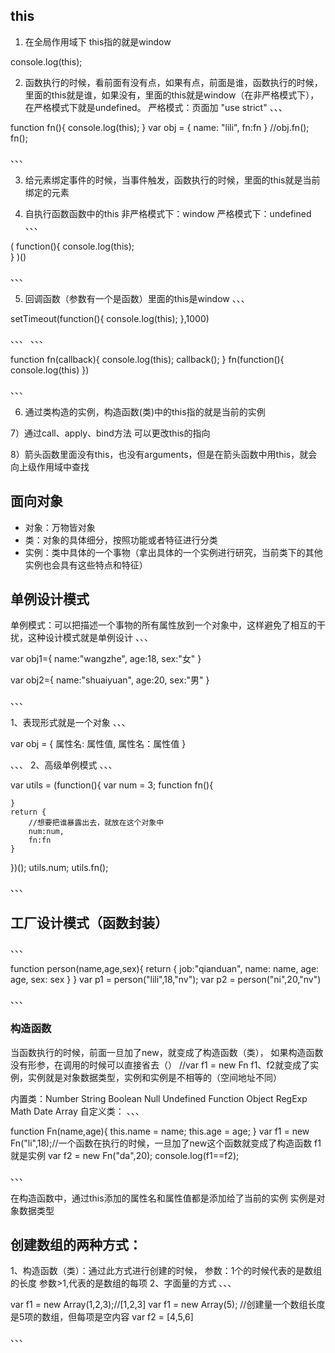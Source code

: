 ## this
1) 在全局作用域下 this指的就是window

console.log(this);

2) 函数执行的时候，看前面有没有点，如果有点，前面是谁，函数执行的时候，里面的this就是谁，如果没有，里面的this就是window（在非严格模式下），在严格模式下就是undefined。
严格模式：页面加 "use strict"
、、、

function fn(){
    console.log(this);
}
var obj = {
    name: "lili",
    fn:fn
}
//obj.fn();
fn();

、、、

3) 给元素绑定事件的时候，当事件触发，函数执行的时候，里面的this就是当前绑定的元素


4) 自执行函数函数中的this
    非严格模式下：window
    严格模式下：undefined
、、、

(
    function(){
        console.log(this);  
    }
)()

、、、

5) 回调函数（参数有一个是函数）里面的this是window
、、、

setTimeout(function(){
    console.log(this);
},1000)

、、、
、、、

function fn(callback){
    console.log(this);
    callback();
}
fn(function(){
    console.log(this)
})

、、、

6) 通过类构造的实例，构造函数(类)中的this指的就是当前的实例

7）通过call、apply、bind方法 可以更改this的指向

8）箭头函数里面没有this，也没有arguments，但是在箭头函数中用this，就会向上级作用域中查找


## 面向对象
+ 对象：万物皆对象
+ 类：对象的具体细分，按照功能或者特征进行分类
+ 实例：类中具体的一个事物（拿出具体的一个实例进行研究，当前类下的其他实例也会具有这些特点和特征）

## 单例设计模式
单例模式：可以把描述一个事物的所有属性放到一个对象中，这样避免了相互的干扰，这种设计模式就是单例设计
、、、

var obj1={
    name:"wangzhe",
    age:18,
    sex:"女"
}

var obj2={
    name:"shuaiyuan",
    age:20,
    sex:"男"
}


、、、

1、表现形式就是一个对象
、、、

var obj = {
    属性名: 属性值,
    属性名：属性值
}

、、、
2、高级单例模式
、、、

var utils = (function(){
    var num = 3;
    function fn(){

    }
    return {
        //想要把谁暴露出去，就放在这个对象中
        num:num,
        fn:fn
    }
})();
utils.num;
utils.fn();

、、、


## 工厂设计模式（函数封装）
、、、

function person(name,age,sex){
    return {
        job:"qianduan",
        name: name,
        age: age,
        sex: sex
    }
}
var p1 = person("lili",18,"nv");
var p2 = person("ni",20,"nv")

、、、

### 构造函数
当函数执行的时候，前面一旦加了new，就变成了构造函数（类），
如果构造函数没有形参，在调用的时候可以直接省去（） //var f1 = new Fn
f1、f2就变成了实例，实例就是对象数据类型，实例和实例是不相等的（空间地址不同）

内置类：Number String Boolean Null Undefined Function Object RegExp Math Date Array
自定义类：
、、、

function Fn(name,age){
    this.name = name;
    this.age = age;
}
var f1 = new Fn("li",18);//一个函数在执行的时候，一旦加了new这个函数就变成了构造函数 f1就是实例
var f2 = new Fn("da",20);
console.log(f1==f2);

、、、

在构造函数中，通过this添加的属性名和属性值都是添加给了当前的实例
实例是对象数据类型


## 创建数组的两种方式：
1、构造函数（类）：通过此方式进行创建的时候，
    参数：1个的时候代表的是数组的长度
    参数>1,代表的是数组的每项
2、字面量的方式
、、、

var f1 = new Array(1,2,3);//[1,2,3]
var f1 = new Array(5); //创建量一个数组长度是5项的数组，但每项是空内容
var f2 = [4,5,6]

、、、

